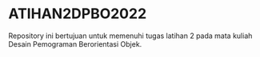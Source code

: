 # ATIHAN2DPBO2022
Repository ini bertujuan untuk memenuhi tugas latihan 2 pada mata kuliah Desain Pemograman Berorientasi Objek. 
